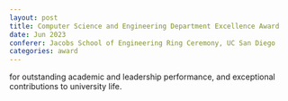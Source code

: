 ```yaml
---
layout: post
title: Computer Science and Engineering Department Excellence Award
date: Jun 2023
conferer: Jacobs School of Engineering Ring Ceremony, UC San Diego
categories: award
---
```

for outstanding academic and leadership performance, and exceptional contributions to university life.